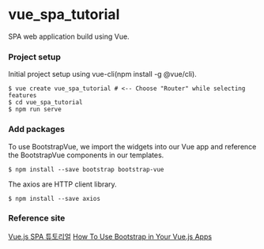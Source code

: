 # vue_spa_tutorial

SPA web application build using Vue.

### Project setup
Initial project setup using vue-cli(npm install -g @vue/cli).  

```
$ vue create vue_spa_tutorial # <-- Choose "Router" while selecting features
$ cd vue_spa_tutorial
$ npm run serve
```
### Add packages
To use BootstrapVue, we import the widgets into our Vue app and reference the BootstrapVue components in our templates. 
```
$ npm install --save bootstrap bootstrap-vue
```
The axios are HTTP client library.
```
$ npm install --save axios
```

### Reference site

[Vue.js SPA 튜토리얼](https://medium.com/hivelab-dev/vue-js-spa-tutorial-part1-d74aca1bba58)
[How To Use Bootstrap in Your Vue.js Apps](https://medium.com/better-programming/how-to-use-bootstrap-in-your-vue-js-apps-e655b8b1ef43)

